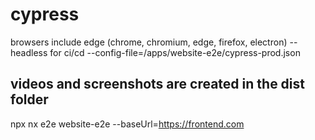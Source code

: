 # cypress

browsers include edge (chrome, chromium, edge, firefox, electron)
--headless for ci/cd
--config-file=/apps/website-e2e/cypress-prod.json

## videos and screenshots are created in the dist folder

npx nx e2e website-e2e --baseUrl=https://frontend.com
